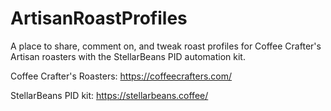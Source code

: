 # ArtisanRoastProfiles

A place to share, comment on, and tweak roast profiles for Coffee Crafter's Artisan roasters with the StellarBeans PID automation kit.

Coffee Crafter's Roasters: https://coffeecrafters.com/

StellarBeans PID kit: https://stellarbeans.coffee/

